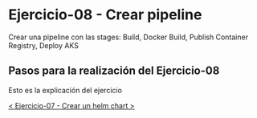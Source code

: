 # Ejercicio-08 - Crear pipeline

Crear una pipeline con las stages: Build, Docker Build, Publish Container Registry, Deploy AKS

## Pasos para la realización del Ejercicio-08

Esto es la explicación del ejercicio

[< Ejercicio-07 - Crear un helm chart >](../Ejercicio-07/)

